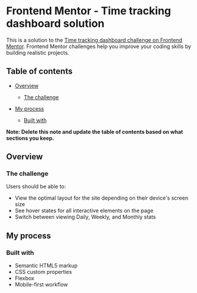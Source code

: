 # Frontend Mentor - Time tracking dashboard solution

This is a solution to the [Time tracking dashboard challenge on Frontend Mentor](https://www.frontendmentor.io/challenges/time-tracking-dashboard-UIQ7167Jw). Frontend Mentor challenges help you improve your coding skills by building realistic projects. 

## Table of contents

- [Overview](#overview)
  - [The challenge](#the-challenge)
  
- [My process](#my-process)
  - [Built with](#built-with)


**Note: Delete this note and update the table of contents based on what sections you keep.**

## Overview

### The challenge

Users should be able to:

- View the optimal layout for the site depending on their device's screen size
- See hover states for all interactive elements on the page
- Switch between viewing Daily, Weekly, and Monthly stats


## My process

### Built with

- Semantic HTML5 markup
- CSS custom properties
- Flexbox
- Mobile-first workflow
